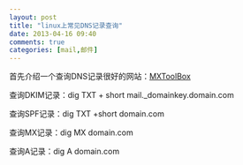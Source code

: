 ```yaml
---
layout: post
title: "linux上常见DNS记录查询"
date: 2013-04-16 09:40
comments: true
categories: [mail,邮件]
---
```


首先介绍一个查询DNS记录很好的网站：[MXToolBox](http://mxtoolbox.com/SuperTool.aspx)

查询DKIM记录：dig TXT + short mail._domainkey.domain.com

查询SPF记录：dig TXT +short domain.com

查询MX记录：dig MX domain.com

查询A记录：dig A domain.com